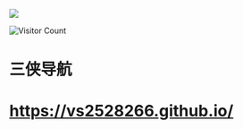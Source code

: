 ![](https://github-readme-stats.vercel.app/api?username=vs2528266&show_icons=true&theme=transparent)

![Visitor Count](https://profile-counter.glitch.me/vs2528266/count.svg)

# 三侠导航
# https://vs2528266.github.io/  
